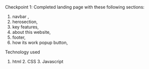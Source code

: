 Checkpoint 1: Completed landing page with these following sections:
1. navbar ,
2. herosection,
3. key features, 
4. about this website, 
5. footer,
6. how its work popup button,

Technology used
1. html 2. CSS 3. Javascript
